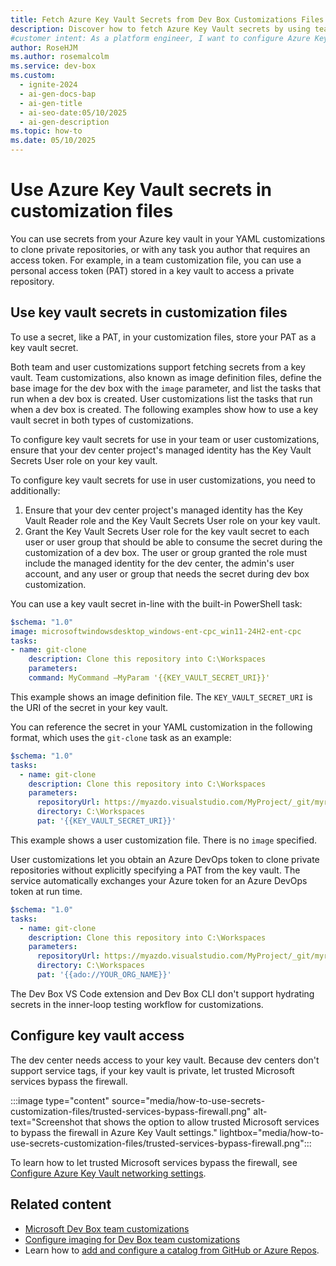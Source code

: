 ```yaml
---
title: Fetch Azure Key Vault Secrets from Dev Box Customizations Files
description: Discover how to fetch Azure Key Vault secrets by using team and user customization files to enhance security and simplify workflows.
#customer intent: As a platform engineer, I want to configure Azure Key Vault secrets so that my development teams can securely access private repositories during Dev Box customization.
author: RoseHJM
ms.author: rosemalcolm
ms.service: dev-box
ms.custom:
  - ignite-2024
  - ai-gen-docs-bap
  - ai-gen-title
  - ai-seo-date:05/10/2025
  - ai-gen-description
ms.topic: how-to
ms.date: 05/10/2025
---
```


# Use Azure Key Vault secrets in customization files

You can use secrets from your Azure key vault in your YAML customizations to clone private repositories, or with any task you author that requires an access token. For example, in a team customization file, you can use a personal access token (PAT) stored in a key vault to access a private repository.

## Use key vault secrets in customization files

To use a secret, like a PAT, in your customization files, store your PAT as a key vault secret. 

Both team and user customizations support fetching secrets from a key vault. Team customizations, also known as image definition files, define the base image for the dev box with the `image` parameter, and list the tasks that run when a dev box is created. User customizations list the tasks that run when a dev box is created. The following examples show how to use a key vault secret in both types of customizations.

To configure key vault secrets for use in your team or user customizations, ensure that your dev center project's managed identity has the Key Vault Secrets User role on your key vault.

To configure key vault secrets for use in user customizations, you need to additionally:

1. Ensure that your dev center project's managed identity has the Key Vault Reader role and the Key Vault Secrets User role on your key vault.
2. Grant the Key Vault Secrets User role for the key vault secret to each user or user group that should be able to consume the secret during the customization of a dev box. The user or group granted the role must include the managed identity for the dev center, the admin's user account, and any user or group that needs the secret during dev box customization.

You can use a key vault secret in-line with the built-in PowerShell task: 

```yml
$schema: "1.0" 
image: microsoftwindowsdesktop_windows-ent-cpc_win11-24H2-ent-cpc 
tasks:  
- name: git-clone
    description: Clone this repository into C:\Workspaces 
    parameters: 
    command: MyCommand –MyParam '{{KEY_VAULT_SECRET_URI}}' 
```
This example shows an image definition file. The `KEY_VAULT_SECRET_URI` is the URI of the secret in your key vault. 

You can reference the secret in your YAML customization in the following format, which uses the `git-clone` task as an example:

```yml
$schema: "1.0"
tasks:
  - name: git-clone
    description: Clone this repository into C:\Workspaces
    parameters:
      repositoryUrl: https://myazdo.visualstudio.com/MyProject/_git/myrepo
      directory: C:\Workspaces
      pat: '{{KEY_VAULT_SECRET_URI}}'
```
This example shows a user customization file. There is no `image` specified.

User customizations let you obtain an Azure DevOps token to clone private repositories without explicitly specifying a PAT from the key vault. The service automatically exchanges your Azure token for an Azure DevOps token at run time.  

```yml
$schema: "1.0" 
tasks: 
  - name: git-clone 
    description: Clone this repository into C:\Workspaces 
    parameters: 
      repositoryUrl: https://myazdo.visualstudio.com/MyProject/_git/myrepo 
      directory: C:\Workspaces 
      pat: '{{ado://YOUR_ORG_NAME}}' 
``` 

The Dev Box VS Code extension and Dev Box CLI don't support hydrating secrets in the inner-loop testing workflow for customizations. 

## Configure key vault access

The dev center needs access to your key vault. Because dev centers don't support service tags, if your key vault is private, let trusted Microsoft services bypass the firewall.

:::image type="content" source="media/how-to-use-secrets-customization-files/trusted-services-bypass-firewall.png" alt-text="Screenshot that shows the option to allow trusted Microsoft services to bypass the firewall in Azure Key Vault settings." lightbox="media/how-to-use-secrets-customization-files/trusted-services-bypass-firewall.png":::

To learn how to let trusted Microsoft services bypass the firewall, see [Configure Azure Key Vault networking settings](/azure/key-vault/general/how-to-azure-key-vault-network-security).


## Related content

- [Microsoft Dev Box team customizations](concept-what-are-team-customizations.md)
- [Configure imaging for Dev Box team customizations](how-to-configure-customization-imaging.md)
- Learn how to [add and configure a catalog from GitHub or Azure Repos](../deployment-environments/how-to-configure-catalog.md).
